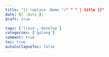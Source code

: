 ```yaml
---
title: "{{ replace .Name "-" " " | title }}"
date: {{ .Date }}
draft: true

tags: ['linux','develop']
categories: ['golang']
comment: true
toc: true
autoCollapseToc: false
---
```


